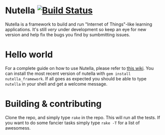 
# Nutella [![Build Status](https://travis-ci.org/ltg-uic/nutella_framework.svg?branch=master)](https://travis-ci.org/ltg-uic/nutella_framework)
Nutella is a framework to build and run "Internet of Things"-like learning applications. It's still _very_ under development so keep an eye for new version and help fix the bugs you find by sumbmitting issues.

# Hello world
For a complete guide on how to use Nutella, please refer to [this wiki](https://github.com/ltg-uic/nutella/wiki).
You can install the most recent version of nutella with `gem install nutella_framework`. If all goes as expected you should be able to type `nutella` in your shell and get a welcome message. 


# Building & contributing
Clone the repo, and simply type `rake` in the repo. This will run all the tests. If you want to do some fancier tasks simply type `rake -T` for a list of awesomess.
